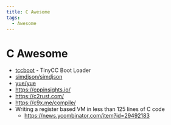 ```yaml
---
title: C Awesome
tags:
  - Awesome
---
```


# C Awesome

- [tccboot](https://bellard.org/tcc/tccboot.html) - TinyCC Boot Loader
- [simdjson/simdjson](https://github.com/simdjson/simdjson)
- [yue/yue](https://github.com/yue/yue)
- https://cppinsights.io/
- https://c2rust.com/
- https://c9x.me/compile/
- Writing a register based VM in less than 125 lines of C code
  - https://news.ycombinator.com/item?id=29492183
